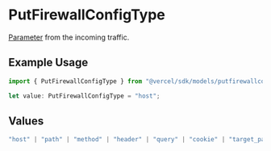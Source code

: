 # PutFirewallConfigType

[Parameter](https://vercel.com/docs/security/vercel-waf/rule-configuration#parameters) from the incoming traffic.

## Example Usage

```typescript
import { PutFirewallConfigType } from "@vercel/sdk/models/putfirewallconfigop.js";

let value: PutFirewallConfigType = "host";
```

## Values

```typescript
"host" | "path" | "method" | "header" | "query" | "cookie" | "target_path" | "raw_path" | "ip_address" | "region" | "protocol" | "scheme" | "environment" | "user_agent" | "geo_continent" | "geo_country" | "geo_country_region" | "geo_city" | "geo_as_number" | "ja4_digest" | "ja3_digest" | "rate_limit_api_id"
```